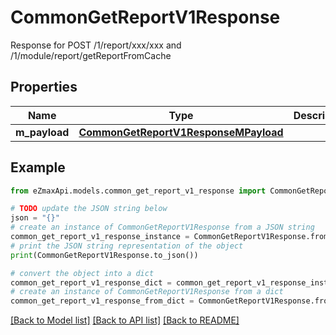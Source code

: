 # CommonGetReportV1Response

Response for POST /1/report/xxx/xxx and /1/module/report/getReportFromCache

## Properties

Name | Type | Description | Notes
------------ | ------------- | ------------- | -------------
**m_payload** | [**CommonGetReportV1ResponseMPayload**](CommonGetReportV1ResponseMPayload.md) |  | 

## Example

```python
from eZmaxApi.models.common_get_report_v1_response import CommonGetReportV1Response

# TODO update the JSON string below
json = "{}"
# create an instance of CommonGetReportV1Response from a JSON string
common_get_report_v1_response_instance = CommonGetReportV1Response.from_json(json)
# print the JSON string representation of the object
print(CommonGetReportV1Response.to_json())

# convert the object into a dict
common_get_report_v1_response_dict = common_get_report_v1_response_instance.to_dict()
# create an instance of CommonGetReportV1Response from a dict
common_get_report_v1_response_from_dict = CommonGetReportV1Response.from_dict(common_get_report_v1_response_dict)
```
[[Back to Model list]](../README.md#documentation-for-models) [[Back to API list]](../README.md#documentation-for-api-endpoints) [[Back to README]](../README.md)



